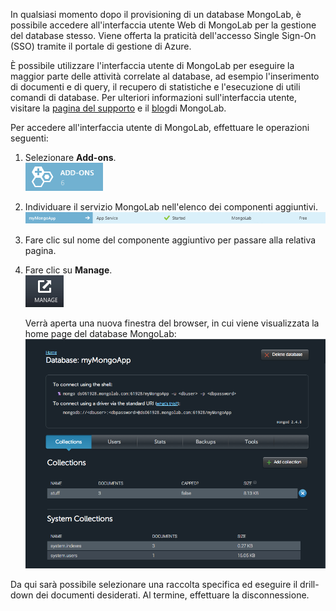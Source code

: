 In qualsiasi momento dopo il provisioning di un database MongoLab, è
possibile accedere all'interfaccia utente Web di MongoLab per la
gestione del database stesso. Viene offerta la praticità dell'accesso
Single Sign-On (SSO) tramite il portale di gestione di Azure.

È possibile utilizzare l'interfaccia utente di MongoLab per eseguire la
maggior parte delle attività correlate al database, ad esempio
l'inserimento di documenti e di query, il recupero di statistiche e
l'esecuzione di utili comandi di database. Per ulteriori informazioni
sull'interfaccia utente, visitare la [pagina del supporto][1] e il
[blog][2]di MongoLab.

Per accedere all'interfaccia utente di MongoLab, effettuare le
operazioni seguenti:

1.  Selezionare **Add-ons**.  
     ![AddonsButton](./media/howto-access-mongolab-ui/button-addons.png)
2.  Individuare il servizio MongoLab nell'elenco dei componenti
    aggiuntivi.  
     ![MongolabEntry](./media/howto-access-mongolab-ui/entry-mongolabaddon.png)
3.  Fare clic sul nome del componente aggiuntivo per passare alla
    relativa pagina.
4.  Fare clic su **Manage**.  
     ![ManageButton](./media/howto-access-mongolab-ui/button-manage.png)
    
     Verrà aperta una nuova finestra del browser, in cui viene
    visualizzata la home page del database MongoLab:  
     ![DbHome](./media/howto-access-mongolab-ui/screen-mongolab_dblanding.png)

Da qui sarà possibile selezionare una raccolta specifica ed eseguire il
drill-down dei documenti desiderati. Al termine, effettuare la
disconnessione.



[1]: http://support.mongolab.com
[2]: http://blog.mongolab.com

